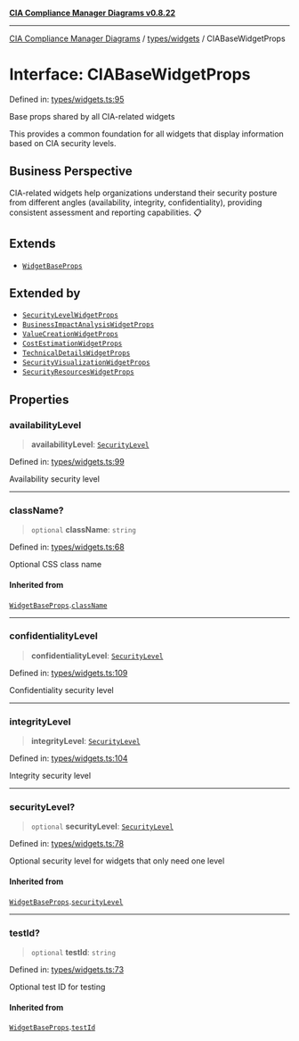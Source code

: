 [**CIA Compliance Manager Diagrams v0.8.22**](../../../README.md)

***

[CIA Compliance Manager Diagrams](../../../modules.md) / [types/widgets](../README.md) / CIABaseWidgetProps

# Interface: CIABaseWidgetProps

Defined in: [types/widgets.ts:95](https://github.com/Hack23/cia-compliance-manager/blob/5eebba14bef5523072dd8c486c1cd0c7c18766fc/src/types/widgets.ts#L95)

Base props shared by all CIA-related widgets

This provides a common foundation for all widgets that display
information based on CIA security levels.

## Business Perspective

CIA-related widgets help organizations understand their security posture
from different angles (availability, integrity, confidentiality),
providing consistent assessment and reporting capabilities. 📋

## Extends

- [`WidgetBaseProps`](WidgetBaseProps.md)

## Extended by

- [`SecurityLevelWidgetProps`](SecurityLevelWidgetProps.md)
- [`BusinessImpactAnalysisWidgetProps`](BusinessImpactAnalysisWidgetProps.md)
- [`ValueCreationWidgetProps`](ValueCreationWidgetProps.md)
- [`CostEstimationWidgetProps`](CostEstimationWidgetProps.md)
- [`TechnicalDetailsWidgetProps`](TechnicalDetailsWidgetProps.md)
- [`SecurityVisualizationWidgetProps`](SecurityVisualizationWidgetProps.md)
- [`SecurityResourcesWidgetProps`](SecurityResourcesWidgetProps.md)

## Properties

### availabilityLevel

> **availabilityLevel**: [`SecurityLevel`](../../cia/type-aliases/SecurityLevel.md)

Defined in: [types/widgets.ts:99](https://github.com/Hack23/cia-compliance-manager/blob/5eebba14bef5523072dd8c486c1cd0c7c18766fc/src/types/widgets.ts#L99)

Availability security level

***

### className?

> `optional` **className**: `string`

Defined in: [types/widgets.ts:68](https://github.com/Hack23/cia-compliance-manager/blob/5eebba14bef5523072dd8c486c1cd0c7c18766fc/src/types/widgets.ts#L68)

Optional CSS class name

#### Inherited from

[`WidgetBaseProps`](WidgetBaseProps.md).[`className`](WidgetBaseProps.md#classname)

***

### confidentialityLevel

> **confidentialityLevel**: [`SecurityLevel`](../../cia/type-aliases/SecurityLevel.md)

Defined in: [types/widgets.ts:109](https://github.com/Hack23/cia-compliance-manager/blob/5eebba14bef5523072dd8c486c1cd0c7c18766fc/src/types/widgets.ts#L109)

Confidentiality security level

***

### integrityLevel

> **integrityLevel**: [`SecurityLevel`](../../cia/type-aliases/SecurityLevel.md)

Defined in: [types/widgets.ts:104](https://github.com/Hack23/cia-compliance-manager/blob/5eebba14bef5523072dd8c486c1cd0c7c18766fc/src/types/widgets.ts#L104)

Integrity security level

***

### securityLevel?

> `optional` **securityLevel**: [`SecurityLevel`](../../cia/type-aliases/SecurityLevel.md)

Defined in: [types/widgets.ts:78](https://github.com/Hack23/cia-compliance-manager/blob/5eebba14bef5523072dd8c486c1cd0c7c18766fc/src/types/widgets.ts#L78)

Optional security level for widgets that only need one level

#### Inherited from

[`WidgetBaseProps`](WidgetBaseProps.md).[`securityLevel`](WidgetBaseProps.md#securitylevel)

***

### testId?

> `optional` **testId**: `string`

Defined in: [types/widgets.ts:73](https://github.com/Hack23/cia-compliance-manager/blob/5eebba14bef5523072dd8c486c1cd0c7c18766fc/src/types/widgets.ts#L73)

Optional test ID for testing

#### Inherited from

[`WidgetBaseProps`](WidgetBaseProps.md).[`testId`](WidgetBaseProps.md#testid)
